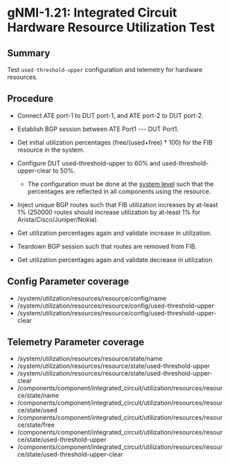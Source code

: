 # gNMI-1.21: Integrated Circuit Hardware Resource Utilization Test

## Summary

Test `used-threshold-upper` configuration and telemetry for hardware resources.

## Procedure

*   Connect ATE port-1 to DUT port-1, and ATE port-2 to DUT port-2.

*   Establish BGP session between ATE Port1 --- DUT Port1.

*   Get initial utilization percentages (free/(used+free) * 100) for the FIB
    resource in the system.

*   Configure DUT used-threshold-upper to 60% and used-threshold-upper-clear to
    50%.

    *   The configuration must be done at the
        [system level](https://openconfig.net/projects/models/schemadocs/yangdoc/openconfig-system.html#system-utilization-resources-resource-config)
        such that the percentages are reflected in all components using the
        resource.

*   Inject unique BGP routes such that FIB utilization increases by at-least 1%
    (250000 routes should increase utilization by at-least 1% for
    Arista/Cisco/Juniper/Nokia).

*   Get utilization percentages again and validate increase in utilization.

*   Teardown BGP session such that routes are removed from FIB.

*   Get utilization percentages again and validate decrease in utilization.

## Config Parameter coverage

*   /system/utilization/resources/resource/config/name
*   /system/utilization/resources/resource/config/used-threshold-upper
*   /system/utilization/resources/resource/config/used-threshold-upper-clear

## Telemetry Parameter coverage

*   /system/utilization/resources/resource/state/name
*   /system/utilization/resources/resource/state/used-threshold-upper
*   /system/utilization/resources/resource/state/used-threshold-upper-clear
*   /components/component/integrated_circuit/utilization/resources/resource/state/name
*   /components/component/integrated_circuit/utilization/resources/resource/state/used
*   /components/component/integrated_circuit/utilization/resources/resource/state/free
*   /components/component/integrated_circuit/utilization/resources/resource/state/used-threshold-upper
*   /components/component/integrated_circuit/utilization/resources/resource/state/used-threshold-upper-clear
